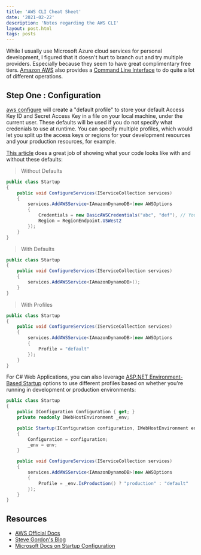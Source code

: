 ```yaml
---
title: 'AWS CLI Cheat Sheet'
date: '2021-02-22'
description: 'Notes regarding the AWS CLI'
layout: post.html
tags: posts
---
```


While I usually use Microsoft Azure cloud services for personal development, I figured that it doesn't hurt to branch out and try multiple providers. Especially because they seem to have great complimentary free tiers. [Amazon AWS](https://aws.amazon.com/) also provides a [Command Line Interface](https://aws.amazon.com/cli/) to do quite a lot of different operations.

## Step One : Configuration

[aws configure](https://docs.aws.amazon.com/cli/latest/userguide/cli-configure-files.html) will create a "default profile" to store your default Access Key ID and Secret Access Key in a file on your local machine, under the current user. These defaults will be used if you do not specify what credenials to use at runtime. You can specify multiple profiles, which would let you split up the access keys or regions for your development resources and your production resources, for example.

[This article](https://www.stevejgordon.co.uk/credential-loading-and-the-aws-sdk-for-dotnet-deep-dive) does a great job of showing what your code looks like with and without these defaults:

> Without Defaults
```csharp
public class Startup
{
    public void ConfigureServices(IServiceCollection services)
    {
        services.AddAWSService<IAmazonDynamoDB>(new AWSOptions
        {
            Credentials = new BasicAWSCredentials("abc", "def"), // Your secret information
            Region = RegionEndpoint.USWest2
        });
    }
}
```

> With Defaults
```csharp
public class Startup
{
    public void ConfigureServices(IServiceCollection services)
    {
        services.AddAWSService<IAmazonDynamoDB>();
    }
}
```

> With Profiles
```csharp
public class Startup
{
    public void ConfigureServices(IServiceCollection services)
    {
        services.AddAWSService<IAmazonDynamoDB>(new AWSOptions
        {
            Profile = "default"
        });
    }
}
```

For C# Web Applications, you can also leverage [ASP.NET Environment-Based Startup](https://docs.microsoft.com/en-us/aspnet/core/fundamentals/environments?view=aspnetcore-5.0#environment-based-startup-class-and-methods) options to use different profiles based on whether you're running in development or production environments:

```csharp
public class Startup
{
    public IConfiguration Configuration { get; }
    private readonly IWebHostEnvironment _env;

    public Startup(IConfiguration configuration, IWebHostEnvironment env)
    {
        Configuration = configuration;
        _env = env;
    }

    public void ConfigureServices(IServiceCollection services)
    {
        services.AddAWSService<IAmazonDynamoDB>(new AWSOptions
        {
            Profile = _env.IsProduction() ? "production" : "default"
        });
    }
}
```

## Resources

* [AWS Official Docs](https://docs.aws.amazon.com/cli/latest/userguide/cli-configure-files.html)
* [Steve Gordon's Blog](https://www.stevejgordon.co.uk/credential-loading-and-the-aws-sdk-for-dotnet-deep-dive)
* [Microsoft Docs on Startup Configuration](https://docs.microsoft.com/en-us/aspnet/core/fundamentals/environments?view=aspnetcore-5.0#environment-based-startup-class-and-methods)